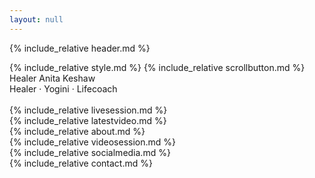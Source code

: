 ```yaml
---
layout: null
---
```

{% include_relative header.md %}
<title>Healer Anita Keshaw | Website of Healer Anita Keshaw</title>
{% include_relative style.md %}
</head>
<body>
{% include_relative scrollbutton.md %}
<div class="header w3-card w3-padding-24 paddingbottom32">
  <div class="w3-xxxlarge">Healer Anita Keshaw</div>
  <div class="w3-xlarge">Healer · Yogini · Lifecoach</div>
</div>
<br>
{% include_relative livesession.md %}
<br>
{% include_relative latestvideo.md %}
<br>
{% include_relative about.md %}
<br>
{% include_relative videosession.md %}
<br>
{% include_relative socialmedia.md %}
<br>
{% include_relative contact.md %}
<br>
<!--{% include_relative testimonials.md %}
<br>-->
</body>
</html>
